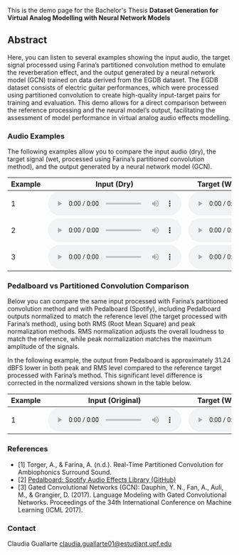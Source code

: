 This is the demo page for the Bachelor's Thesis **Dataset Generation for Virtual Analog Modelling with Neural Network Models**


## Abstract
 Here, you can listen to several examples showing the input audio, the target signal processed using Farina’s partitioned convolution method to emulate the reverberation effect, and the output generated by a neural network model (GCN) trained on data derived from the EGDB dataset. The EGDB dataset consists of electric guitar performances, which were processed using partitioned convolution to create high-quality input-target pairs for training and evaluation. This demo allows for a direct comparison between the reference processing and the neural model’s output, facilitating the assessment of model performance in virtual analog audio effects modelling.


### Audio Examples
The following examples allow you to compare the input audio (dry), the target signal (wet, processed using Farina’s partitioned convolution method), and the output generated by a neural network model (GCN).

| Example | Input (Dry) | Target (Wet, Farina's Partitioned) | Model Output |
|---------|-------------|-------------------------|--------------|
| 1 | <audio src="Audio_Examples\inp_44100\01_SaxophoneCloseMic1.wav" controls preload></audio> | <audio src="Audio_Examples\Partitioned_outputs\01_SaxophoneCloseMic1.wav" controls preload></audio> | <audio src="Audio_Examples\Model_outputs\procesado_01_SaxophoneCloseMic1.wav" controls preload></audio> |
| 2 | <audio src="Audio_Examples\inp_44100\2.wav" controls preload></audio> | <audio src="Audio_Examples\Partitioned_outputs\2.wav" controls preload></audio> | <audio src="Audio_Examples\Model_outputs\procesado_2.wav" controls preload></audio> |
| 3 | <audio src="Audio_Examples\inp_44100\10_Piano.wav" controls preload></audio> | <audio src="Audio_Examples\Partitioned_outputs\10_Piano.wav" controls preload></audio> | <audio src="Audio_Examples\Model_outputs\procesado_10_Piano.wav" controls preload></audio> |

### Pedalboard vs Partitioned Convolution Comparison
Below you can compare the same input processed with Farina’s partitioned convolution method and with Pedalboard (Spotify), including Pedalboard outputs normalized to match the reference level (the target processed with Farina’s method), using both RMS (Root Mean Square) and peak normalization methods. RMS normalization adjusts the overall loudness to match the reference, while peak normalization matches the maximum amplitude of the signals.

In the following example, the output from Pedalboard is approximately 31.24 dBFS lower in both peak and RMS level compared to the reference target processed with Farina’s method. This significant level difference is corrected in the normalized versions shown in the table below.

| Example | Input (Original) | Target (Wet, Farina's Partitioned) | Target (Wet, Pedalboard) | Target (Wet, Pedalboard Norm Peak) | Target (Wet, Pedalboard Norm RMS) |
|---------|------------------|----------------------|---------------------|---------------------|---------------------|
| 1 | <audio src="githubpage_pedal_farina/12_input.wav" controls preload></audio> | <audio src="githubpage_pedal_farina/farina/12.wav" controls preload></audio> | <audio src="githubpage_pedal_farina/nonorm/12.wav" controls preload></audio> | <audio src="githubpage_pedal_farina/12_pedal_norm_peak.wav" controls preload></audio> | <audio src="githubpage_pedal_farina/12_pedal_norm_rms.wav" controls preload></audio> | 


### References

- [1] Torger, A., & Farina, A. (n.d.). Real-Time Partitioned Convolution for Ambiophonics Surround Sound. 
- [2] [Pedalboard: Spotify Audio Effects Library (GitHub)](https://github.com/spotify/pedalboard)
- [3] Gated Convolutional Networks (GCN): Dauphin, Y. N., Fan, A., Auli, M., & Grangier, D. (2017). Language Modeling with Gated Convolutional Networks. Proceedings of the 34th International Conference on Machine Learning (ICML 2017).



### Contact 
Claudia Guallarte 
claudia.guallarte01@estudiant.upf.edu
